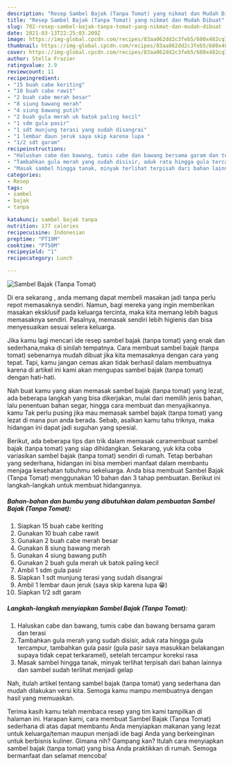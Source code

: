 ```yaml
---
description: "Resep Sambel Bajak (Tanpa Tomat) yang nikmat dan Mudah Dibuat"
title: "Resep Sambel Bajak (Tanpa Tomat) yang nikmat dan Mudah Dibuat"
slug: 702-resep-sambel-bajak-tanpa-tomat-yang-nikmat-dan-mudah-dibuat
date: 2021-03-13T22:25:03.209Z
image: https://img-global.cpcdn.com/recipes/83aa062dd2c3feb5/680x482cq70/sambel-bajak-tanpa-tomat-foto-resep-utama.jpg
thumbnail: https://img-global.cpcdn.com/recipes/83aa062dd2c3feb5/680x482cq70/sambel-bajak-tanpa-tomat-foto-resep-utama.jpg
cover: https://img-global.cpcdn.com/recipes/83aa062dd2c3feb5/680x482cq70/sambel-bajak-tanpa-tomat-foto-resep-utama.jpg
author: Stella Frazier
ratingvalue: 3.9
reviewcount: 11
recipeingredient:
- "15 buah cabe keriting"
- "10 buah cabe rawit"
- "2 buah cabe merah besar"
- "8 siung bawang merah"
- "4 siung bawang putih"
- "2 buah gula merah uk batok paling kecil"
- "1 sdm gula pasir"
- "1 sdt munjung terasi yang sudah disangrai"
- "1 lembar daun jeruk saya skip karena lupa "
- "1/2 sdt garam"
recipeinstructions:
- "Haluskan cabe dan bawang, tumis cabe dan bawang bersama garam dan terasi"
- "Tambahkan gula merah yang sudah disisir, aduk rata hingga gula tercampur, tambahkan gula pasir (gula pasir saya masukkan belakangan supaya tidak cepat terkaramel), setelah tercampur koreksi rasa"
- "Masak sambel hingga tanak, minyak terlihat terpisah dari bahan lainnya dan sambel sudah terlihat menjadi gelap"
categories:
- Resep
tags:
- sambel
- bajak
- tanpa

katakunci: sambel bajak tanpa 
nutrition: 177 calories
recipecuisine: Indonesian
preptime: "PT19M"
cooktime: "PT50M"
recipeyield: "1"
recipecategory: Lunch

---
```



![Sambel Bajak (Tanpa Tomat)](https://img-global.cpcdn.com/recipes/83aa062dd2c3feb5/680x482cq70/sambel-bajak-tanpa-tomat-foto-resep-utama.jpg)

Di era  sekarang , anda memang dapat membeli masakan jadi tanpa perlu repot memasaknya sendiri. Namun, bagi mereka yang ingin memberikan masakan eksklusif pada keluarga tercinta, maka kita memang lebih bagus memasaknya sendiri. Pasalnya, memasak sendiri lebih higienis dan bisa menyesuaikan sesuai selera keluarga.

Jika kamu lagi mencari ide resep sambel bajak (tanpa tomat) yang enak dan sederhana,maka di sinilah tempatnya. Cara membuat sambel bajak (tanpa tomat)  sebenarnya mudah dibuat jika kita memasaknya dengan cara yang tepat. Tapi, kamu jangan cemas akan tidak berhasil dalam membuatnya 
karena di artikel ini kami akan mengupas sambel bajak (tanpa tomat) dengan hati-hati.  



Nah buat kamu yang akan memasak sambel bajak (tanpa tomat) yang lezat, ada beberapa langkah yang bisa dikerjakan, mulai dari memilih jenis bahan, lalu penentuan bahan segar, hingga cara membuat dan menyajikannya. kamu Tak perlu pusing jika mau memasak sambel bajak (tanpa tomat) yang lezat di mana pun anda berada. Sebab, asalkan kamu  tahu triknya, maka hidangan ini dapat jadi suguhan yang spesial.

Berikut, ada beberapa tips dan trik dalam memasak caramembuat sambel bajak (tanpa tomat) yang siap dihidangkan. Sekarang, yuk kita coba variasikan sambel bajak (tanpa tomat) sendiri di rumah. Tetap berbahan yang sederhana, hidangan ini bisa memberi manfaat dalam membantu menjaga kesehatan tubuhmu sekeluarga. Anda bisa membuat Sambel Bajak (Tanpa Tomat) menggunakan 10 bahan dan 3 tahap pembuatan. Berikut ini langkah-langkah untuk membuat hidangannya.

<!--inarticleads1-->

##### Bahan-bahan dan bumbu yang dibutuhkan dalam pembuatan Sambel Bajak (Tanpa Tomat):

1. Siapkan 15 buah cabe keriting
1. Gunakan 10 buah cabe rawit
1. Gunakan 2 buah cabe merah besar
1. Gunakan 8 siung bawang merah
1. Gunakan 4 siung bawang putih
1. Gunakan 2 buah gula merah uk batok paling kecil
1. Ambil 1 sdm gula pasir
1. Siapkan 1 sdt munjung terasi yang sudah disangrai
1. Ambil 1 lembar daun jeruk (saya skip karena lupa 😁)
1. Siapkan 1/2 sdt garam




<!--inarticleads2-->

##### Langkah-langkah menyiapkan Sambel Bajak (Tanpa Tomat):

1. Haluskan cabe dan bawang, tumis cabe dan bawang bersama garam dan terasi
1. Tambahkan gula merah yang sudah disisir, aduk rata hingga gula tercampur, tambahkan gula pasir (gula pasir saya masukkan belakangan supaya tidak cepat terkaramel), setelah tercampur koreksi rasa
1. Masak sambel hingga tanak, minyak terlihat terpisah dari bahan lainnya dan sambel sudah terlihat menjadi gelap




Nah, itulah artikel tentang  sambel bajak (tanpa tomat)  yang sederhana dan mudah dilakukan versi kita. Semoga kamu mampu membuatnya dengan hasil yang memuaskan. 

Terima kasih kamu telah membaca resep yang tim kami tampilkan di halaman ini. Harapan kami, cara membuat  Sambel Bajak (Tanpa Tomat) sederhana di atas dapat membantu Anda menyiapkan makanan yang lezat untuk keluarga/teman maupun menjadi ide bagi Anda yang berkeinginan untuk berbisnis kuliner. Gimana nih? Gampang kan? Itulah cara menyiapkan sambel bajak (tanpa tomat) yang bisa Anda praktikkan di rumah. Semoga bermanfaat dan selamat mencoba!

